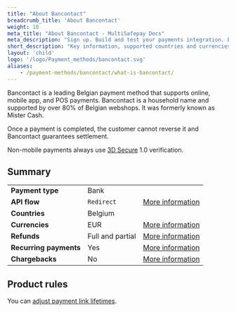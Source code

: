 ```yaml
---
title: "About Bancontact"
breadcrumb_title: 'About Bancontact'
weight: 10
meta_title: "About Bancontact - MultiSafepay Docs"
meta_description: "Sign up. Build and test your payments integration. Explore our products and services. Use our API Reference, SDKs, and wrappers. Get support."
short_description: "Key information, supported countries and currencies, product rules"
layout: 'child'
logo: '/logo/Payment_methods/bancontact.svg'
aliases: 
    - /payment-methods/bancontact/what-is-bancontact/
---
```


Bancontact is a leading Belgian payment method that supports online, mobile app, and POS payments. Bancontact is a household name and supported by over 80% of Belgian webshops. It was formerly known as Mister Cash.

Once a payment is completed, the customer cannot reverse it and Bancontact guarantees settlement.

Non-mobile payments always use [3D Secure](/faq/general/glossary/#3d-secure) 1.0 verification.

## Summary

|   |   |   |
|---|---|---|
| **Payment type**   | Bank  | |
| **API flow**  | `Redirect` | [More information](/faq/api/difference-between-direct-and-redirect) |
| **Countries**  | Belgium  | |
| **Currencies**  | EUR | [More information](/faq/general/supported-currencies) | 
| **Refunds**  | Full and partial  | [More information](/payment-methods/banks/bancontact/user-guide/processing-refunds) | 
| **Recurring payments**  | Yes | [More information](/tools/recurring-payments)  |
| **Chargebacks**  | No | [More information](/faq/chargebacks)  |

## Product rules

You can [adjust payment link lifetimes](/faq/api/adjusting-payment-link-lifetimes/).



